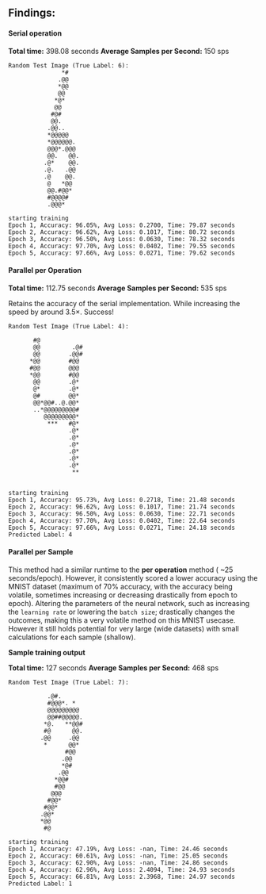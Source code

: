 

## Findings:

#### Serial operation

**Total time:** 398.08 seconds
**Average Samples per Second:** 150 sps 

```
Random Test Image (True Label: 6):
               *#
              .@@
              *@@
              @@
             *@*
             @@
            #@#
            @@.
           .@@..
           *@@@@@
           *@@@@@@.
           @@@*.@@@
           @@.   @@.
          .@*    @@.
          .@.   .@@
          .@    @@.
           @   *@@
           @@.#@@*
           #@@@@#
           .@@@*

starting training
Epoch 1, Accuracy: 96.05%, Avg Loss: 0.2700, Time: 79.87 seconds
Epoch 2, Accuracy: 96.62%, Avg Loss: 0.1017, Time: 80.72 seconds
Epoch 3, Accuracy: 96.50%, Avg Loss: 0.0630, Time: 78.32 seconds
Epoch 4, Accuracy: 97.70%, Avg Loss: 0.0402, Time: 79.55 seconds
Epoch 5, Accuracy: 97.66%, Avg Loss: 0.0271, Time: 79.62 seconds
```


#### Parallel per Operation

**Total time:** 112.75 seconds
**Average Samples per Second:** 535 sps


Retains the accuracy of the serial implementation. While increasing the speed by around $3.5\times$. Success!

```
Random Test Image (True Label: 4):

       #@
       @@         .@#
       @@        .@@#
      *@@        #@@
      #@@        @@@
      *@@        #@@
       @@        .@*
       @*        .@*
       @#        @@*
       @@*@@#..@.@@*
       ..*@@@@@@@@@#
          @@@@@@@@@*
           ***   #@*
                 .@*
                 .@*
                 .@*
                 .@*
                 .@*
                 .@*
                  **


starting training
Epoch 1, Accuracy: 95.73%, Avg Loss: 0.2718, Time: 21.48 seconds
Epoch 2, Accuracy: 96.62%, Avg Loss: 0.1017, Time: 21.74 seconds
Epoch 3, Accuracy: 96.50%, Avg Loss: 0.0630, Time: 22.71 seconds
Epoch 4, Accuracy: 97.70%, Avg Loss: 0.0402, Time: 22.64 seconds
Epoch 5, Accuracy: 97.66%, Avg Loss: 0.0271, Time: 24.18 seconds
Predicted Label: 4
```


#### Parallel per Sample

This method had a similar runtime to the **per operation** method ( ~25 seconds/epoch). However, it consistently scored a lower accuracy using the MNIST dataset (maximum of 70% accuracy, with the accuracy being volatile, sometimes increasing or decreasing drastically from epoch to epoch). Altering the parameters of the neural network, such as increasing the `learning rate` or lowering the `batch size`; drastically changes the outcomes, making this a very volatile method on this MNIST usecase. However it still holds potential for very large (wide datasets) with small calculations for each sample (shallow).

**Sample training output**

**Total time:** 127 seconds
**Average Samples per Second:** 468 sps

```
Random Test Image (True Label: 7):

		   .@#.
           #@@@*. *
           @@@@@@@@@
           @@##@@@@@.
          *@.   **@@#
          #@      @@.
         .@@     .@@
          *      @@*
                #@@
               .@@
               *@#
              .@@
             *@@#
             #@@
            @@@
           #@@*
          #@@*
         .@@*
         *@@
          #@

starting training
Epoch 1, Accuracy: 47.19%, Avg Loss: -nan, Time: 24.46 seconds
Epoch 2, Accuracy: 60.61%, Avg Loss: -nan, Time: 25.05 seconds
Epoch 3, Accuracy: 62.90%, Avg Loss: -nan, Time: 24.86 seconds
Epoch 4, Accuracy: 62.96%, Avg Loss: 2.4094, Time: 24.93 seconds
Epoch 5, Accuracy: 66.81%, Avg Loss: 2.3968, Time: 24.97 seconds
Predicted Label: 1
```

